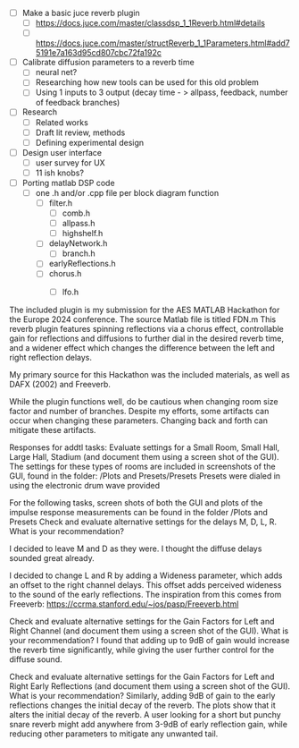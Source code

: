 - [ ] Make a basic juce reverb plugin
  - [ ] https://docs.juce.com/master/classdsp_1_1Reverb.html#details
  - [ ] https://docs.juce.com/master/structReverb_1_1Parameters.html#add75191e7a163d95cd807cbc72fa192c
- [ ] Calibrate diffusion parameters to a reverb time
  - [ ] neural net?
  - [ ] Researching how new tools can be used for this old problem
  - [ ] Using 1 inputs to 3 output (decay time - > allpass, feedback, number of feedback branches)
- [ ] Research
  - [ ] Related works
  - [ ] Draft lit review, methods
  - [ ] Defining experimental design
- [ ] Design user interface
  - [ ] user survey for UX
  - [ ] 11 ish knobs?

- [ ] Porting matlab DSP code
    - [ ] one .h and/or .cpp file per block diagram function
      - [ ] filter.h
        - [ ] comb.h
        - [ ] allpass.h
        - [ ] highshelf.h
      - [ ] delayNetwork.h
        - [ ] branch.h
      - [ ] earlyReflections.h
      - [ ] chorus.h
        - [ ] lfo.h


The included plugin is my submission for the AES MATLAB Hackathon for the Europe 2024 conference. 
The source Matlab file is titled FDN.m
This reverb plugin features spinning reflections via a chorus effect, 
controllable gain for reflections and diffusions to further dial in the desired reverb time, 
and a widener effect which changes the difference between the left and right reflection delays.

My primary source for this Hackathon was the included materials, as well as DAFX (2002) and Freeverb.

While the plugin functions well, do be cautious when changing room size factor and number of branches. 
Despite my efforts, some artifacts can occur when changing these parameters. 
Changing back and forth can mitigate these artifacts.

Responses for addtl tasks:
Evaluate settings for a Small Room, Small Hall, Large Hall, Stadium (and document them using a screen shot of the GUI).
The settings for these types of rooms are included in screenshots of the GUI, found in the folder:
/Plots and Presets/Presets
Presets were dialed in using the electronic drum wave provided


For the following tasks, screen shots of both the GUI and plots of the impulse response measurements
can be found in the folder /Plots and Presets
Check and evaluate alternative settings for the delays M, D, L, R. What is your recommendation?

I decided to leave M and D as they were. I thought the diffuse delays sounded great already.

I decided to change L and R by adding a Wideness parameter, which adds an offset to the right channel
delays. This offset adds perceived wideness to the sound of the early reflections.
The inspiration from this comes from Freeverb:
https://ccrma.stanford.edu/~jos/pasp/Freeverb.html

Check and evaluate alternative settings for the Gain Factors for Left and Right Channel (and document them using a screen shot of the GUI). What is your recommendation?
I found that adding up to 9dB of gain would increase the reverb time significantly, 
while giving the user further control for the diffuse sound. 

Check and evaluate alternative settings for the Gain Factors for Left and Right Early Reflections (and document them using a screen shot of the GUI). What is your recommendation?
Similarly, adding 9dB of gain to the early reflections changes the initial decay of the reverb.
The plots show that it alters the initial decay of the reverb. 
A user looking for a short but punchy snare reverb might add anywhere from 3-9dB 
of early reflection gain, while reducing other parameters to mitigate any unwanted tail.
